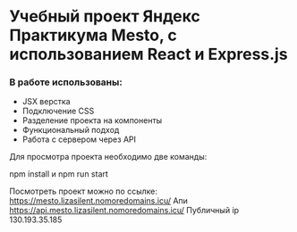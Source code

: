 # Учебный проект Яндекс Практикума Mesto, с использованием React и Express.js

### В работе использованы:

- JSX верстка
- Подключение CSS
- Разделение проекта на компоненты
- Функциональный подход
- Работа с сервером через API

Для просмотра проекта необходимо две команды:

npm install и npm run start

Посмотреть проект можно по ссылке: https://mesto.lizasilent.nomoredomains.icu/ 
Апи https://api.mesto.lizasilent.nomoredomains.icu/ 
Публичный ip 130.193.35.185 
